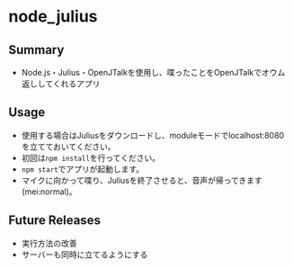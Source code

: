 # node_julius
## Summary
* Node.js・Julius・OpenJTalkを使用し、喋ったことをOpenJTalkでオウム返ししてくれるアプリ

## Usage
* 使用する場合はJuliusをダウンロードし、moduleモードでlocalhost:8080を立てておいてください。
* 初回は```npm install```を行ってください。
* ```npm start```でアプリが起動します。
* マイクに向かって喋り、Juliusを終了させると、音声が帰ってきます(mei:normal)。

## Future Releases
* 実行方法の改善
* サーバーも同時に立てるようにする
